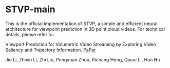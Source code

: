 # STVP-main
This is the official implementation of STVP, a simple and efficient neural architecture for viewpoint prediction in 3D point cloud videos. For technical details, please refer to:

Viewport Prediction for Volumetric Video Streaming by Exploring Video Saliency and Trajectory Information. [PaPer](https://arxiv.org/abs/2311.16462)

Jie Li, Zhixin Li, Zhi Liu, Pengyuan Zhou, Richang Hong, Qiyue Li, Han Hu

